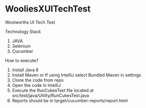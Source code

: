 # WooliesXUITechTest
Woolworths UI Tech Test

Technology Stack
1. JAVA
2. Selenium
3. Cucumber

How to execute?
1. Install Java 8
2. Install Maven or If using IntelliJ select Bundled Maven in settings
3. Clone the code from repo
4. Open the code in IntelliJ
5. Execute the RunCukesTest file located at src/test/java/Utility/RunCukesTest.java
6. Reports should be in target/cucumber-reports/report.html
